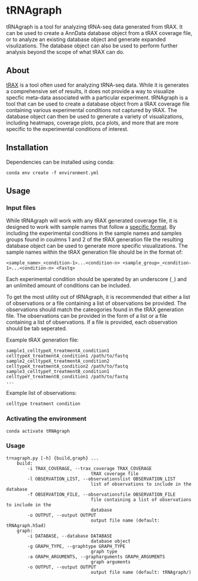 # tRNAgraph
tRNAgraph is a tool for analyzing tRNA-seq data generated from tRAX. It can be used to create a AnnData database object from a tRAX coverage file, or to analyze an existing database object and generate expanded visulizations. The database object can also be used to perform further analysis beyond the scope of what tRAX can do.

## About
[tRAX](https://github.com/UCSC-LoweLab/tRAX) is a tool often used for analyzing tRNA-seq data. While it is generates a comprehensive set of results, it does not provide a way to visualize specfic meta-data associated with a particular experiment. tRNAgraph is a tool that can be used to create a database object from a tRAX coverage file containing various experimental conditions not captured by tRAX. The database object can then be used to generate a variety of visualizations, including heatmaps, coverage plots, pca plots, and more that are more specific to the experimental conditions of interest.

## Installation
Dependencies can be installed using conda:
```
conda env create -f environment.yml
```

## Usage
### Input files
While tRNAgraph will work with any tRAX generated coverage file, it is designed to work with sample names that follow a [specific format](http://trna.ucsc.edu/tRAX/#step-3-analyze-sequencing-data-for-gene-expression). By including the experimental conditions in the sample names and samples groups found in coulmns 1 and 2 of the tRAX generation file the resulting database object can be used to generate more specific visualizations. The sample names within the tRAX generation file should be in the format of:
```
<sample_name>_<condition-1>...<condition-n> <sample_group>_<condition-1>...<condition-n> <Fastq>
```
Each experimental condition should be sperated by an underscore (`_`) and an unlimited amount of conditions can be included.

To get the most utility out of tRNAgraph, it is recommended that either a list of observations or a file containing a list of observations be provided. The observations should match the cateogories found in the tRAX generation file. The observations can be provided in the form of a list or a file containing a list of observations. If a file is provided, each observation should be tab seperated.

Example tRAX generation file:
```
sample1_celltypeX_treatmentA_condition1 celltypeX_treatmentA_condition1 /path/to/fastq
sample2_celltypeX_treatmentA_condition2 celltypeX_treatmentA_condition2 /path/to/fastq
sample3_celltypeY_treatmentB_condition1 celltypeY_treatmentB_condition1 /path/to/fastq
...
```
Example list of observations:
```
celltype treatment condition
```

### Activating the environment
```
conda activate tRNAgraph
```

### Usage
```
trnagraph.py [-h] {build,graph} ...
    build:
        -i TRAX_COVERAGE, --trax_coverage TRAX_COVERAGE
                                tRAX coverage file
        -l OBSERVATION_LIST, --observationslist OBSERVATION_LIST
                                list of observations to include in the database
        -f OBSERVATION_FILE, --observationsfile OBSERVATION_FILE
                                file containing a list of observations to include in the
                                database
        -o OUTPUT, --output OUTPUT
                                output file name (default: tRNAgraph.h5ad)
    graph:
        -i DATABASE, --database DATABASE
                                database object
        -g GRAPH_TYPE, --graphtype GRAPH_TYPE
                                graph type
        -a GRAPH_ARGUMENTS, --grapharguments GRAPH_ARGUMENTS
                                graph arguments
        -o OUTPUT, --output OUTPUT
                                output file name (default: tRNAgraph/)
```
